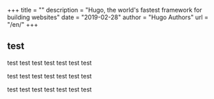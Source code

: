 +++
title = ""
description = "Hugo, the world's fastest framework for building websites"
date = "2019-02-28"
author = "Hugo Authors"
url = "/en/"
+++

## test

test test test test test test test 

test test test test test test test 

test test test test test test test 
